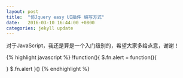 ```yaml
---
layout: post
title:  "仿Jquery easy UI插件 编写方式"
date:   2016-03-10 16:44:00 +0800
categories: jekyll update
---
```

对于JavaScript，我还是算是一个入门级别的，希望大家多给点意，谢谢！

{% highlight javascript %}
!function(){
  $.fn.alert = function(){

  }
  $.fn.alert
}()
{% endhighlight %}
